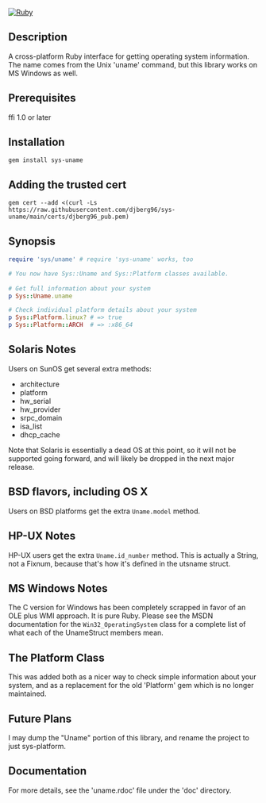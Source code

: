[![Ruby](https://github.com/djberg96/sys-uname/actions/workflows/ruby.yml/badge.svg)](https://github.com/djberg96/sys-uname/actions/workflows/ruby.yml)

## Description
A cross-platform Ruby interface for getting operating system information. The name
comes from the Unix 'uname' command, but this library works on MS Windows as well.

## Prerequisites
ffi 1.0 or later

## Installation
`gem install sys-uname`

## Adding the trusted cert
`gem cert --add <(curl -Ls https://raw.githubusercontent.com/djberg96/sys-uname/main/certs/djberg96_pub.pem)`

## Synopsis
```ruby
require 'sys/uname' # require 'sys-uname' works, too

# You now have Sys::Uname and Sys::Platform classes available.
 
# Get full information about your system
p Sys::Uname.uname

# Check individual platform details about your system
p Sys::Platform.linux? # => true
p Sys::Platform::ARCH  # => :x86_64
```
   
## Solaris Notes
Users on SunOS get several extra methods:

* architecture
* platform
* hw_serial
* hw_provider
* srpc_domain
* isa_list
* dhcp_cache

Note that Solaris is essentially a dead OS at this point, so it will not be
supported going forward, and will likely be dropped in the next major release.

## BSD flavors, including OS X
Users on BSD platforms get the extra `Uname.model` method.

## HP-UX Notes
HP-UX users get the extra `Uname.id_number` method. This is actually a
String, not a Fixnum, because that's how it's defined in the utsname
struct.

## MS Windows Notes
The C version for Windows has been completely scrapped in favor of an OLE
plus WMI approach. It is pure Ruby. Please see the MSDN documentation for
the `Win32_OperatingSystem` class for a complete list of what each of the
UnameStruct members mean.

## The Platform Class
This was added both as a nicer way to check simple information about your
system, and as a replacement for the old 'Platform' gem which is no longer
maintained.

## Future Plans
I may dump the "Uname" portion of this library, and rename the project
to just sys-platform.

## Documentation
For more details, see the 'uname.rdoc' file under the 'doc' directory. 
